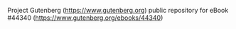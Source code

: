 Project Gutenberg (https://www.gutenberg.org) public repository for eBook #44340 (https://www.gutenberg.org/ebooks/44340)
